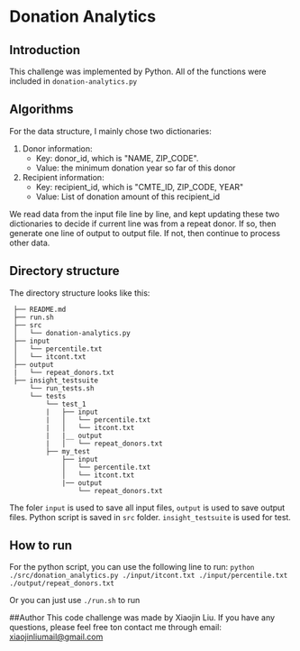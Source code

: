 # Donation Analytics

## Introduction
This challenge was implemented by Python. All of the functions were included in 
`donation-analytics.py`
## Algorithms

For the data structure, I mainly chose two dictionaries:

1. Donor information:
    * Key: donor_id, which is "NAME, ZIP_CODE". 
    * Value: the minimum donation year so far of this donor 
2. Recipient information:
    * Key: recipient_id, which is "CMTE_ID, ZIP_CODE, YEAR"
    * Value: List of donation amount of this recipient_id

We read data from the input file line by line, and kept updating these two dictionaries to decide if current line was from a repeat donor. If so, then generate one line of output to output file. If not, then continue to process other data.

## Directory structure 

The directory structure looks like this:

     ├── README.md
     ├── run.sh
     ├── src
     │   └── donation-analytics.py
     ├── input
     │   └── percentile.txt
     │   └── itcont.txt
     ├── output
     |   └── repeat_donors.txt
     ├── insight_testsuite
         └── run_tests.sh
         └── tests
             └── test_1
             |   ├── input
             |   │   └── percentile.txt
             |   │   └── itcont.txt
             |   |__ output
             |   │   └── repeat_donors.txt
             ├── my_test
                 ├── input
                 │   └── percentile.txt
                 │   └── itcont.txt
                 |── output
                     └── repeat_donors.txt
The foler `input` is used to save all input files, `output` is used to save output files. Python script is saved in `src` folder. `insight_testsuite` is used for test.        
## How to run

For the python script, you can use the following line to run: `python ./src/donation_analytics.py ./input/itcont.txt ./input/percentile.txt ./output/repeat_donors.txt`

Or you can just use `./run.sh` to run

##Author
This code challenge was made by Xiaojin Liu. If you have any questions, please feel free ton contact me through email: <xiaojinliumail@gmail.com>

